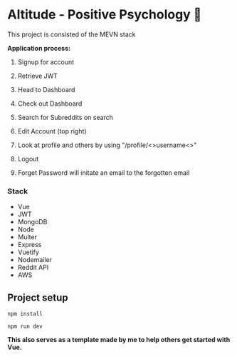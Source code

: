 # Altitude - Positive Psychology 🧠

<p>This project is consisted of the MEVN stack</p>
<b>Application process:</b>


1. Signup for account
2. Retrieve JWT
3. Head to Dashboard
4. Check out Dashboard
  1. Search for Subreddits on search
5. Edit Account (top right)
6. Look at profile and others by using "/profile/<>username<>"

7. Logout
8. Forget Password will initate an email to the forgotten email


### Stack

* Vue
* JWT
* MongoDB
* Node
* Multer
* Express
* Vuetify
* Nodemailer
* Reddit API
* AWS




## Project setup
```
npm install
```
```
npm run dev
```

**This also serves as a template made by me to help others get started with Vue.**
